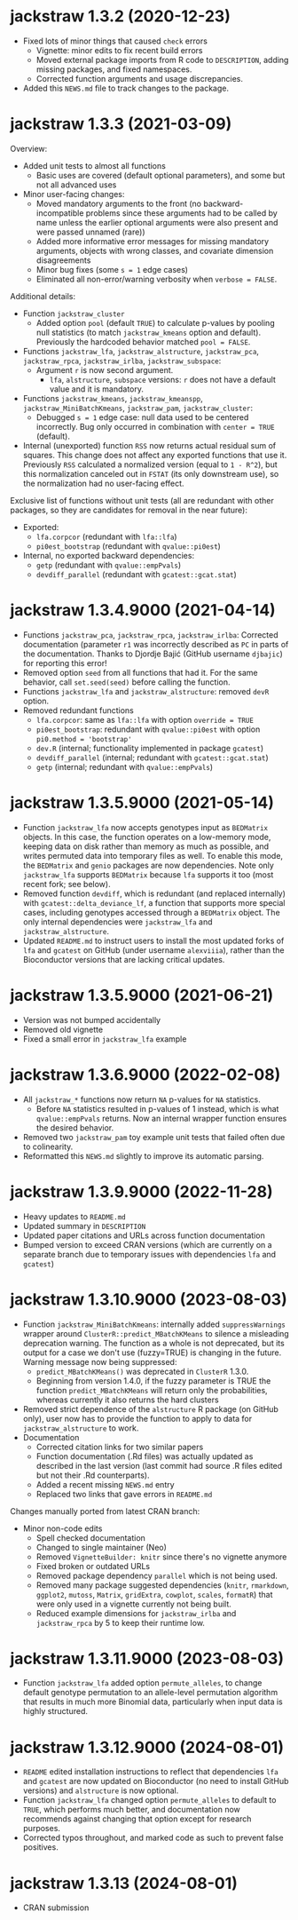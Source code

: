 # jackstraw 1.3.2 (2020-12-23)

* Fixed lots of minor things that caused `check` errors
  * Vignette: minor edits to fix recent build errors
  * Moved external package imports from R code to `DESCRIPTION`, adding missing packages, and fixed namespaces.
  * Corrected function arguments and usage discrepancies.
* Added this `NEWS.md` file to track changes to the package.

# jackstraw 1.3.3 (2021-03-09)

Overview:

- Added unit tests to almost all functions
  - Basic uses are covered (default optional parameters), and some but not all advanced uses
- Minor user-facing changes: 
  - Moved mandatory arguments to the front (no backward-incompatible problems since these arguments had to be called by name unless the earlier optional arguments were also present and were passed unnamed (rare))
  - Added more informative error messages for missing mandatory arguments, objects with wrong classes, and covariate dimension disagreements
  - Minor bug fixes (some `s = 1` edge cases)
  - Eliminated all non-error/warning verbosity when `verbose = FALSE`.

Additional details:

- Function `jackstraw_cluster`
  - Added option `pool` (default `TRUE`) to calculate p-values by pooling null statistics (to match `jackstraw_kmeans` option and default).  Previously the hardcoded behavior matched `pool = FALSE`.
- Functions `jackstraw_lfa`, `jackstraw_alstructure`, `jackstraw_pca`, `jackstraw_rpca`, `jackstraw_irlba`, `jackstraw_subspace`:
  - Argument `r` is now second argument.
    - `lfa`, `alstructure`, `subspace` versions: `r` does not have a default value and it is mandatory.
- Functions `jackstraw_kmeans`, `jackstraw_kmeanspp`, `jackstraw_MiniBatchKmeans`, `jackstraw_pam`, `jackstraw_cluster`:
  - Debugged `s = 1` edge case: null data used to be centered incorrectly.
    Bug only occurred in combination with `center = TRUE` (default).
- Internal (unexported) function `RSS` now returns actual residual sum of squares.  This change does not affect any exported functions that use it.  Previously `RSS` calculated a normalized version (equal to `1 - R^2`), but this normalization canceled out in `FSTAT` (its only downstream use), so the normalization had no user-facing effect.

Exclusive list of functions without unit tests (all are redundant with other packages, so they are candidates for removal in the near future):

- Exported: 
  - `lfa.corpcor` (redundant with `lfa::lfa`)
  - `pi0est_bootstrap` (redundant with `qvalue::pi0est`)
- Internal, no exported backward dependencies:
  - `getp` (redundant with `qvalue::empPvals`)
  - `devdiff_parallel` (redundant with `gcatest::gcat.stat`)

# jackstraw 1.3.4.9000 (2021-04-14)

- Functions `jackstraw_pca`, `jackstraw_rpca`, `jackstraw_irlba`:  Corrected documentation (parameter `r1` was incorrectly described as `PC` in parts of the documentation.  Thanks to Djordje Bajić (GitHub username `djbajic`) for reporting this error!
- Removed option `seed` from all functions that had it.  For the same behavior, call `set.seed(seed)` before calling the function.
- Functions `jackstraw_lfa` and `jackstraw_alstructure`: removed `devR` option.
- Removed redundant functions
  - `lfa.corpcor`: same as `lfa::lfa` with option `override = TRUE`
  - `pi0est_bootstrap`: redundant with `qvalue::pi0est` with option `pi0.method = 'bootstrap'`
  - `dev.R` (internal; functionality implemented in package `gcatest`)
  - `devdiff_parallel` (internal; redundant with `gcatest::gcat.stat`)
  - `getp` (internal; redundant with `qvalue::empPvals`)

# jackstraw 1.3.5.9000 (2021-05-14)

- Function `jackstraw_lfa` now accepts genotypes input as `BEDMatrix` objects.
  In this case, the function operates on a low-memory mode, keeping data on disk rather than memory as much as possible, and writes permuted data into temporary files as well.
  To enable this mode, the `BEDMatrix` and `genio` packages are now dependencies.
  Note only `jackstraw_lfa` supports `BEDMatrix` because `lfa` supports it too (most recent fork; see below).
- Removed function `devdiff`, which is redundant (and replaced internally) with `gcatest::delta_deviance_lf`, a function that supports more special cases, including genotypes accessed through a `BEDMatrix` object.
  The only internal dependencies were `jackstraw_lfa` and `jackstraw_alstructure`.
- Updated `README.md` to instruct users to install the most updated forks of `lfa` and `gcatest` on GitHub (under username `alexviiia`), rather than the Bioconductor versions that are lacking critical updates.

# jackstraw 1.3.5.9000 (2021-06-21)

- Version was not bumped accidentally
- Removed old vignette
- Fixed a small error in `jackstraw_lfa` example

# jackstraw 1.3.6.9000 (2022-02-08)

- All `jackstraw_*` functions now return `NA` p-values for `NA` statistics.
  - Before `NA` statistics resulted in p-values of 1 instead, which is what `qvalue::empPvals` returns.  Now an internal wrapper function ensures the desired behavior.
- Removed two `jackstraw_pam` toy example unit tests that failed often due to colinearity.
- Reformatted this `NEWS.md` slightly to improve its automatic parsing.

# jackstraw 1.3.9.9000 (2022-11-28)

- Heavy updates to `README.md`
- Updated summary in `DESCRIPTION`
- Updated paper citations and URLs across function documentation
- Bumped version to exceed CRAN versions (which are currently on a separate branch due to temporary issues with dependencies `lfa` and `gcatest`)

# jackstraw 1.3.10.9000 (2023-08-03)

- Function `jackstraw_MiniBatchKmeans`: internally added `suppressWarnings` wrapper around `ClusterR::predict_MBatchKMeans` to silence a misleading deprecation warning.  The function as a whole is not deprecated, but its output for a case we don't use (fuzzy=TRUE) is changing in the future.  Warning message now being suppressed:
  - `predict_MBatchKMeans()` was deprecated in `ClusterR` 1.3.0.
  - Beginning from version 1.4.0, if the fuzzy parameter is TRUE the function `predict_MBatchKMeans` will return only the probabilities, whereas currently it also returns the hard clusters
- Removed strict dependence of the `alstructure` R package (on GitHub only), user now has to provide the function to apply to data for `jackstraw_alstructure` to work.
- Documentation
  - Corrected citation links for two similar papers
  - Function documentation (.Rd files) was actually updated as described in the last version (last commit had source .R files edited but not their .Rd counterparts).
  - Added a recent missing `NEWS.md` entry
  - Replaced two links that gave errors in `README.md`

Changes manually ported from latest CRAN branch:

- Minor non-code edits
  - Spell checked documentation
  - Changed to single maintainer (Neo)
  - Removed `VignetteBuilder: knitr` since there's no vignette anymore
  - Fixed broken or outdated URLs
  - Removed package dependency `parallel` which is not being used.
  - Removed many package suggested dependencies (`knitr`, `rmarkdown`, `ggplot2`, `mutoss`, `Matrix`, `gridExtra`, `cowplot`, `scales`, `formatR`) that were only used in a vignette currently not being built.
  - Reduced example dimensions for `jackstraw_irlba` and `jackstraw_rpca` by 5 to keep their runtime low.

# jackstraw 1.3.11.9000 (2023-08-03)

- Function `jackstraw_lfa` added option `permute_alleles`, to change default genotype permutation to an allele-level permutation algorithm that results in much more Binomial data, particularly when input data is highly structured.

# jackstraw 1.3.12.9000 (2024-08-01)

- `README` edited installation instructions to reflect that dependencies `lfa` and `gcatest` are now updated on Bioconductor (no need to install GitHub versions) and `alstructure` is now optional.
- Function `jackstraw_lfa` changed option `permute_alleles` to default to `TRUE`, which performs much better, and documentation now recommends against changing that option except for research purposes.
- Corrected typos throughout, and marked code as such to prevent false positives.

# jackstraw 1.3.13 (2024-08-01)

- CRAN submission

